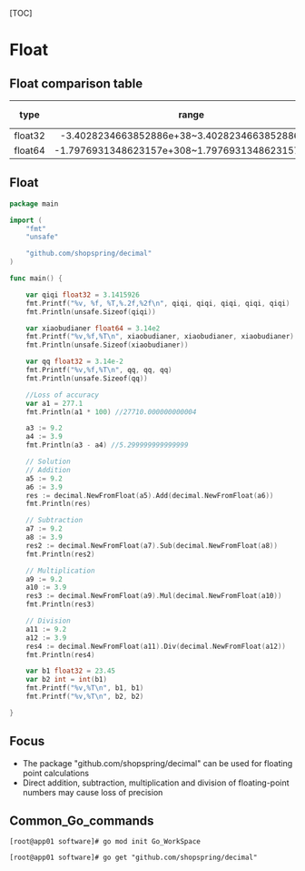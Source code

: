 [TOC]



# Float

## Float comparison table

|  type   |                      range                       | Occupied size |
| :-----: | :----------------------------------------------: | :-----------: |
| float32 |  -3.4028234663852886e+38~3.4028234663852886e+38  |       4       |
| float64 | -1.7976931348623157e+308~1.7976931348623157e+308 |       8       |

## Float

```go
package main

import (
	"fmt"
	"unsafe"

	"github.com/shopspring/decimal"
)

func main() {

	var qiqi float32 = 3.1415926
	fmt.Printf("%v, %f, %T,%.2f,%2f\n", qiqi, qiqi, qiqi, qiqi, qiqi)
	fmt.Println(unsafe.Sizeof(qiqi))

	var xiaobudianer float64 = 3.14e2
	fmt.Printf("%v,%f,%T\n", xiaobudianer, xiaobudianer, xiaobudianer)
	fmt.Println(unsafe.Sizeof(xiaobudianer))

	var qq float32 = 3.14e-2
	fmt.Printf("%v,%f,%T\n", qq, qq, qq)
	fmt.Println(unsafe.Sizeof(qq))

	//Loss of accuracy
	var a1 = 277.1
	fmt.Println(a1 * 100) //27710.000000000004

	a3 := 9.2
	a4 := 3.9
	fmt.Println(a3 - a4) //5.299999999999999

	// Solution
	// Addition
	a5 := 9.2
	a6 := 3.9
	res := decimal.NewFromFloat(a5).Add(decimal.NewFromFloat(a6))
	fmt.Println(res)

	// Subtraction
	a7 := 9.2
	a8 := 3.9
	res2 := decimal.NewFromFloat(a7).Sub(decimal.NewFromFloat(a8))
	fmt.Println(res2)

	// Multiplication
	a9 := 9.2
	a10 := 3.9
	res3 := decimal.NewFromFloat(a9).Mul(decimal.NewFromFloat(a10))
	fmt.Println(res3)

	// Division
	a11 := 9.2
	a12 := 3.9
	res4 := decimal.NewFromFloat(a11).Div(decimal.NewFromFloat(a12))
	fmt.Println(res4)

	var b1 float32 = 23.45
	var b2 int = int(b1)
	fmt.Printf("%v,%T\n", b1, b1)
	fmt.Printf("%v,%T\n", b2, b2)

}

```

## Focus

* The package "github.com/shopspring/decimal" can be used for floating point calculations
* Direct addition, subtraction, multiplication and division of floating-point numbers may cause loss of precision

## Common_Go_commands

```shell
[root@app01 software]# go mod init Go_WorkSpace
```

```shell
[root@app01 software]# go get "github.com/shopspring/decimal"
```